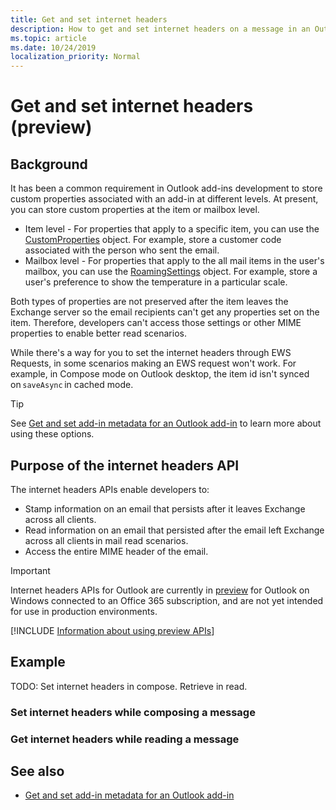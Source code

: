 ```yaml
---
title: Get and set internet headers
description: How to get and set internet headers on a message in an Outlook add-in.
ms.topic: article
ms.date: 10/24/2019
localization_priority: Normal
---
```


# Get and set internet headers (preview)

## Background

It has been a common requirement in Outlook add-ins development to store custom properties associated with an add-in at different levels. At present, you can store custom properties at the item or mailbox level.

- Item level - For properties that apply to a specific item, you can use the [CustomProperties](/javascript/api/outlook/office.customproperties) object. For example, store a customer code associated with the person who sent the email.
- Mailbox level - For properties that apply to the all mail items in the user's mailbox, you can use the [RoamingSettings](/javascript/api/outlook/office.roamingsettings) object. For example, store a user's preference to show the temperature in a particular scale.

Both types of properties are not preserved after the item leaves the Exchange server so the email recipients can't get any properties set on the item. Therefore, developers can't access those settings or other MIME properties to enable better read scenarios.

While there's a way for you to set the internet headers through EWS Requests, in some scenarios making an EWS request won't work. For example, in Compose mode on Outlook desktop, the item id isn't synced on `saveAsync` in cached mode.

> [!TIP]
> See [Get and set add-in metadata for an Outlook add-in](metadata-for-an-outlook-add-in.md) to learn more about using these options.

## Purpose of the internet headers API

The internet headers APIs enable developers to:

- Stamp information on an email that persists after it leaves Exchange across all clients.
- Read information on an email that persisted after the email left Exchange across all clients in mail read scenarios.
- Access the entire MIME header of the email.

> [!IMPORTANT]
> Internet headers APIs for Outlook are currently in [preview](/office/dev/add-ins/reference/objectmodel/preview-requirement-set/outlook-requirement-set-preview#internet-headers) for Outlook on Windows connected to an Office 365 subscription, and are not yet intended for use in production environments.
>
> [!INCLUDE [Information about using preview APIs](../includes/using-preview-apis.md)]

## Example  

TODO: Set internet headers in compose. Retrieve in read.

### Set internet headers while composing a message

### Get internet headers while reading a message

## See also

- [Get and set add-in metadata for an Outlook add-in](metadata-for-an-outlook-add-in.md)